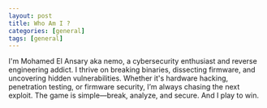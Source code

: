 ```yaml
---
layout: post
title: Who Am I ?
categories: [general]
tags: [general]
---
```


I'm Mohamed El Ansary aka nemo, a cybersecurity enthusiast and reverse engineering addict. I thrive on breaking binaries, dissecting firmware, and uncovering hidden vulnerabilities. Whether it's hardware hacking, penetration testing, or firmware security, I’m always chasing the next exploit. The game is simple—break, analyze, and secure. And I play to win.